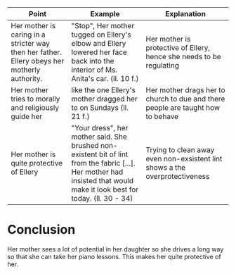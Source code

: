| Point                                                  | Example                                                                                                                                                      | Explanation                                                                     |
| ------------------------------------------------------ | ------------------------------------------------------------------------------------------------------------------------------------------------------------ | ------------------------------------------------------------------------------- |
| Her mother is caring in a stricter way then her father. Ellery obeys her motherly authority. | "Stop", Her mother tugged on Ellery's elbow and Ellery lowered her face back into the interior of Ms. Anita's car. (ll. 10 f.)                                   | Her mother is protective of Ellery, hence she needs to be regulating            |
| Her mother tries to morally and religiously guide her  | like the one Ellery's mother dragged her to on Sundays (ll. 21 f.)                                                                                               | Her mother drags her to church to due and there people are taught how to behave |
| Her mother is quite protective of Ellery               | "Your dress", her mother said. She brushed non-existent bit of lint from the fabric \[...\]. Her mother had insisted that would make it look best for today. (ll. 30 - 34) | Trying to clean away even non-exsistent lint shows a the overprotectiveness     |

# Conclusion
Her mother sees a lot of potential in her daughter so she drives a long way so that she can take her piano lessons. This makes her quite protective of her. 